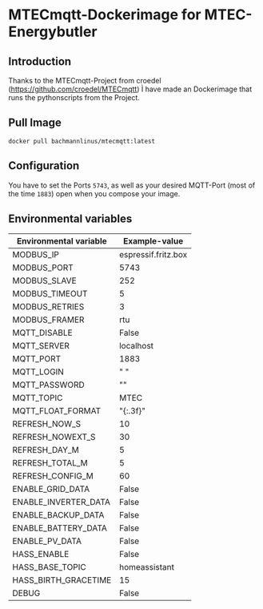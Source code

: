 # MTECmqtt-Dockerimage for MTEC-Energybutler

## Introduction
Thanks to the MTECmqtt-Project from croedel (https://github.com/croedel/MTECmqtt) Ì have made an Dockerimage that runs the pythonscripts from the Project.

## Pull Image
```
docker pull bachmannlinus/mtecmqtt:latest
```

## Configuration
You have to set the Ports `5743`, as well as your desired MQTT-Port (most of the time `1883`) open when you compose your image.

## Environmental variables
| Environmental variable   | Example-value        |
|--------------------------|----------------------|
| MODBUS_IP                | espressif.fritz.box  |
| MODBUS_PORT              | 5743                 |
| MODBUS_SLAVE             | 252                  |
| MODBUS_TIMEOUT           | 5                    |
| MODBUS_RETRIES           | 3                    |
| MODBUS_FRAMER            | rtu                  |
| MQTT_DISABLE             | False                |
| MQTT_SERVER              | localhost            |
| MQTT_PORT                | 1883                 |
| MQTT_LOGIN               | " "                  |
| MQTT_PASSWORD            | ""                   |
| MQTT_TOPIC               | MTEC                 |
| MQTT_FLOAT_FORMAT        | "{:.3f}"             |
| REFRESH_NOW_S            | 10                   |
| REFRESH_NOWEXT_S         | 30                   |
| REFRESH_DAY_M            | 5                    |
| REFRESH_TOTAL_M          | 5                    |
| REFRESH_CONFIG_M         | 60                   |
| ENABLE_GRID_DATA         | False                |
| ENABLE_INVERTER_DATA     | False                |
| ENABLE_BACKUP_DATA       | False                |
| ENABLE_BATTERY_DATA      | False                |
| ENABLE_PV_DATA           | False                |
| HASS_ENABLE              | False                |
| HASS_BASE_TOPIC          | homeassistant        |
| HASS_BIRTH_GRACETIME     | 15                   |
| DEBUG                    | False                |

